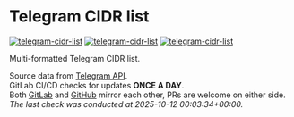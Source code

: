 # Telegram CIDR list

[![telegram-cidr-list](https://img.shields.io/badge/LICENSE-BSD3%20Clause%20Liscense-blue?style=flat-square)](./LICENSE)
[![telegram-cidr-list](https://img.shields.io/badge/GitHub-Telegram%20CIDR%20list-blueviolet?style=flat-square&logo=github)](https://github.com/fernvenue/telegram-cidr-list)
[![telegram-cidr-list](https://img.shields.io/badge/GitLab-Telegram%20CIDR%20list-orange?style=flat-square&logo=gitlab)](https://gitlab.com/fernvenue/telegram-cidr-list)

Multi-formatted Telegram CIDR list.

Source data from [Telegram API](https://core.telegram.org/resources/cidr.txt).  
GitLab CI/CD checks for updates **ONCE A DAY**.  
Both [GitLab](https://gitlab.com/fernvenue/telegram-cidr-list) and [GitHub](https://github.com/fernvenue/telegram-cidr-list) mirror each other, PRs are welcome on either side.  
*The last check was conducted at 2025-10-12 00:03:34+00:00.*
